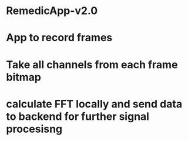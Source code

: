 # RemedicApp-v2.0

# App to record frames
# Take all channels from each frame bitmap
# calculate FFT locally and send data to backend for further signal procesisng
